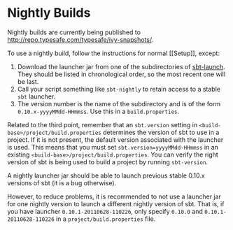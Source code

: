 [sbt-launch]: http://repo.typesafe.com/typesafe/ivy-snapshots/org.scala-tools.sbt/sbt-launch/

# Nightly Builds

Nightly builds are currently being published to <http://repo.typesafe.com/typesafe/ivy-snapshots/>.

To use a nightly build, follow the instructions for normal [[Setup]], except:

1. Download the launcher jar from one of the subdirectories of [sbt-launch].  They should be listed in chronological order, so the most recent one will be last.
2. Call your script something like `sbt-nightly` to retain access to a stable `sbt` launcher.
3. The version number is the name of the subdirectory and is of the form `0.10.x-yyyyMMdd-HHmmss`.  Use this in a `build.properties`.

Related to the third point, remember that an `sbt.version` setting in `<build-base>/project/build.properties` determines the version of sbt to use in a project.  If it is not present, the default version associated with the launcher is used.  This means that you must set `sbt.version=yyyyMMdd-HHmmss` in an existing `<build-base>/project/build.properties`.  You can verify the right version of sbt is being used to build a project by running `sbt-version`.

A nightly launcher jar should be able to launch previous stable 0.10.x versions of sbt (it is a bug otherwise).

However, to reduce problems, it is recommended to not use a launcher jar for one nightly version to launch a different nightly version of sbt.  That is, if you have launcher `0.10.1-20110628-110226`, only specify `0.10.0` and `0.10.1-20110628-110226` in a `project/build.properties` file.